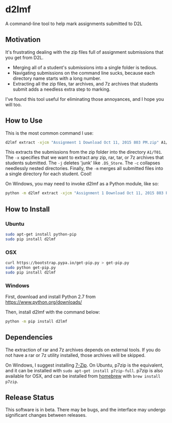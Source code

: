 # d2lmf
A command-line tool to help mark assignments submitted to D2L

## Motivation
It's frustrating dealing with the zip files full of assignment submissions
that you get from D2L.

- Merging all of a student's submissions into a single folder is tedious.
- Navigating submissions on the command line sucks, because each directory name
  starts with a long number.
- Extracting all the zip files, tar archives, and 7z archives that students
  submit adds a needless extra step to marking.

I've found this tool useful for eliminating those annoyances, and I hope you
will too.

## How to Use
This is the most common command I use:
```bash
d2lmf extract -xjcm "Assignment 1 Download Oct 11, 2015 803 PM.zip" A1/T01
```

This extracts the submissions from the zip folder into the directory `A1/T01`.
The `-x` specifies that we want to extract any zip, rar, tar, or 7z archives
that students submitted. The `-j` deletes 'junk' like `.DS_Store`. The `-c`
collapses needlessly nested directories. Finally, the `-m` merges all submitted
files into a single directory for each student. Cool!

On Windows, you may need to invoke d2lmf as a Python module, like so:
```bash
python -m d2lmf extract -xjcm "Assignment 1 Download Oct 11, 2015 803 PM.zip" A1/T01
```

## How to Install
### Ubuntu
```bash
sudo apt-get install python-pip
sudo pip install d2lmf
```

### OSX
```bash
curl https://bootstrap.pypa.io/get-pip.py > get-pip.py
sudo python get-pip.py
sudo pip install d2lmf
```

### Windows
First, download and install Python 2.7 from https://www.python.org/downloads/

Then, install d2lmf with the command below:
```bash
python -m pip install d2lmf
```

## Dependencies
The extraction of rar and 7z archives depends on external tools. If you do not
have a rar or 7z utility installed, those archives will be skipped.

On Windows, I suggest installing [7-Zip](http://www.7-zip.org/).
On Ubuntu, p7zip is the equivalent, and it can be installed with
`sudo apt-get install p7zip-full`. p7zip is also available for OSX, and can
be installed from [homebrew](http://brew.sh/) with `brew install p7zip`.

## Release Status
This software is in beta. There may be bugs, and the interface may undergo
significant changes between releases.

